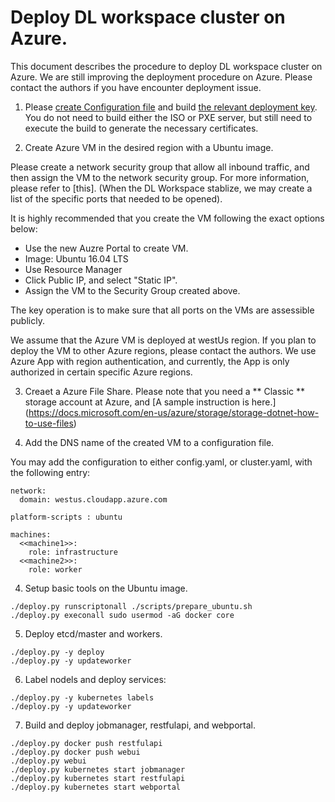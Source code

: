 # Deploy DL workspace cluster on Azure. 

This document describes the procedure to deploy DL workspace cluster on Azure. We are still improving the deployment procedure on Azure. Please contact the authors if you have encounter deployment issue. 

1. Please [create Configuration file](Configuration.md) and build [the relevant deployment key](Build.md).
   You do not need to build either the ISO or PXE server, but still need to execute the build to generate the necessary certificates. 

2. Create Azure VM in the desired region with a Ubuntu image. 

  Please create a network security group that allow all inbound traffic, and then assign the VM to the network security group. For more information, please refer to [this]. (When the DL Workspace stablize, we may create a list of the specific ports that needed to be opened). 

  It is highly recommended that you create the VM following the exact options below:

  * Use the new Auzre Portal to create VM. 
  * Image: Ubuntu 16.04 LTS
  * Use Resource Manager 
  * Click Public IP, and select "Static IP". 
  * Assign the VM to the Security Group created above. 

  The key operation is to make sure that all ports on the VMs are assessible publicly. 

  We assume that the Azure VM is deployed at westUs region. If you plan to deploy the VM to other Azure regions, please contact the authors. We use Azure App with region authentication, and currently, the App is only authorized in certain specific Azure regions. 

3. Creaet a Azure File Share. Please note that you need a ** Classic ** storage account at Azure, and [A sample instruction is here.] (https://docs.microsoft.com/en-us/azure/storage/storage-dotnet-how-to-use-files)

3. Add the DNS name of the created VM to a configuration file.  

  You may add the configuration to either config.yaml, or cluster.yaml, with the following entry:

  ```
  network:
    domain: westus.cloudapp.azure.com
  
  platform-scripts : ubuntu

  machines:
    <<machine1>>:
      role: infrastructure
    <<machine2>>:
      role: worker
  ```

4. Setup basic tools on the Ubuntu image. 
  ```
  ./deploy.py runscriptonall ./scripts/prepare_ubuntu.sh
  ./deploy.py execonall sudo usermod -aG docker core
  ```

5. Deploy etcd/master and workers. 
  ```
  ./deploy.py -y deploy
  ./deploy.py -y updateworker
  ```

6. Label nodels and deploy services:
  ```
  ./deploy.py -y kubernetes labels
  ./deploy.py -y updateworker
  ```

7. Build and deploy jobmanager, restfulapi, and webportal. 
  ```
  ./deploy.py docker push restfulapi
  ./deploy.py docker push webui
  ./deploy.py webui
  ./deploy.py kubernetes start jobmanager
  ./deploy.py kubernetes start restfulapi
  ./deploy.py kubernetes start webportal
  ```


